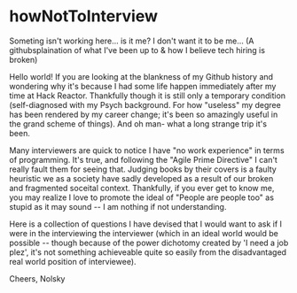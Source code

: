 # howNotToInterview
Someting isn't working here... is it me? I don't want it to be me... (A githubsplaination of what I've been up to &amp; how I believe tech hiring is broken)

Hello world!
If you are looking at the blankness of my Github history and wondering why it's because I had some life happen immediately after my time at Hack Reactor. Thankfully though it is still only a temporary condition (self-diagnosed with my Psych background. For how "useless" my degree has been rendered by my career change; it's been so amazingly useful in the grand scheme of things). And oh man- what a long strange trip it's been. 

Many interviewers are quick to notice I have "no work experience" in terms of programming. It's true, and following the "Agile Prime Directive" I can't really fault them for seeing that. Judging books by their covers is a faulty heuristic we as a society have sadly developed as a result of our broken and fragmented soceital context. Thankfully, if you ever get to know me, you may realize I love to promote the ideal of "People are people too" as stupid as it may sound -- I am nothing if not understanding. 

Here is a collection of questions I have devised that I would want to ask if I were in the interviewing the interviewer (which in an ideal world would be possible -- though because of the power dichotomy created by 'I need a job plez', it's not something achieveable quite so easily from the disadvantaged real world position of interviewee). 

Cheers,
Nolsky
